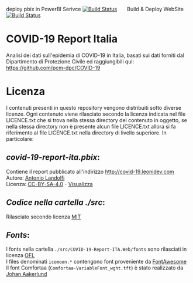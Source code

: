 deploy pbix in PowerBI Serivce [![Build Status](https://dev.azure.com/leonidev/covid-19-report-ita/_apis/build/status/leoniDEV.covid-19-report-ita?branchName=master)](https://dev.azure.com/leonidev/covid-19-report-ita/_build/latest?definitionId=23&branchName=master)&nbsp;&nbsp;&nbsp;&nbsp;&nbsp;&nbsp;&nbsp;Build & Deploy WebSite
[![Build Status](https://dev.azure.com/leonidev/covid-19-report-ita/_apis/build/status/leoniDEV.covid-19-report-ita-WebSite?branchName=master)](https://dev.azure.com/leonidev/covid-19-report-ita/_build/latest?definitionId=24&branchName=master)

# COVID-19 Report Italia
Analisi dei dati sull'epidemia di COVID-19 in Italia, basati sui dati forniti dal Dipartimento di Protezione Civile ed raggiungibili qui: https://github.com/pcm-dpc/COVID-19


# Licenza
I contenuti presenti in questo repository vengono distribuiti sotto diverse licenze.
Ogni contenuto viene rilasciato secondo la licenza indicata nel file LICENCE.txt che si trova nella stessa directory del contenuto in oggetto, se nella stessa directory non è presente alcun file LICENCE.txt allora si fa riferimento al file LICENCE.txt nella directory di livello superiore.
In particolare:

## _covid-19-report-ita.pbix_:
Contiene il report pubblicato all'indirizzo http://covid-19.leonidev.com<br/>Autore: [Antonio Landolfi](http://https://www.linkedin.com/in/antonio-landolfi/)<br/>Licenza: [CC-BY-SA-4.0](https://creativecommons.org/licenses/by-sa/4.0/) - [Visualizza](https://github.com/leoniDEV/covid-19-report-ita/blob/master/LICENCE.txt)

## _Codice nella cartella ./src_:
Rilasciato secondo licenza [MIT](https://github.com/leoniDEV/covid-19-report-ita/blob/master/src/COVID-19-Report-ITA.Web/LICENCE.txt)

## _Fonts_:
I fonts nella cartella ```./src/COVID-19-Report-ITA.Web/fonts``` sono rilasciati in licenza [OFL](https://github.com/leoniDEV/covid-19-report-ita/blob/master/src/COVID-19-Report-ITA.Web/fonts/LICENCE.txt)<br/>
I files denominati ```icomoon.*``` contengono font proveniente da [FontAwesome](https://github.com/FortAwesome/Font-Awesome)<br/>
Il font Comfortaa (```Comfortaa-VariableFont_wght.tft```) è stato realizzato da [Johan Aakerlund](https://github.com/googlefonts/comfortaa)